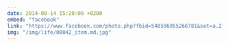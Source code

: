 ```yaml
---
date: 2014-08-14 15:20:09 +0200
embed: "facebook"
link: "https://www.facebook.com/photo.php?fbid=548596955266781&set=a.272256412900838.68734.100003494449349&type=3&theater"
img: "/img/life/00042_item.md.jpg"
---
```

